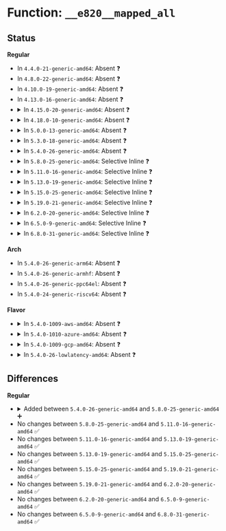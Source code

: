 # Function: <code>__e820__mapped_all</code>

## Status
<b>Regular</b>
<ul>
<li>
In <code>4.4.0-21-generic-amd64</code>: Absent ❓
</li>
<li>
In <code>4.8.0-22-generic-amd64</code>: Absent ❓
</li>
<li>
In <code>4.10.0-19-generic-amd64</code>: Absent ❓
</li>
<li>
In <code>4.13.0-16-generic-amd64</code>: Absent ❓
</li>
<li>
<details>
<summary>In <code>4.15.0-20-generic-amd64</code>: Absent ❓</summary>

```json
{
  "name": "__e820__mapped_all",
  "collision_type": "Unique Static",
  "inline_type": "Full",
  "funcs": [
    {
      "addr": 18446744071579057909,
      "name": "__e820__mapped_all",
      "external": false,
      "loc": "arch/x86/kernel/e820.c:99",
      "file": "arch/x86/kernel/e820.c",
      "inline": "not declared, inlined",
      "caller_inline": [
        "arch/x86/kernel/e820.c:e820__get_entry_type",
        "arch/x86/kernel/e820.c:e820__mapped_all"
      ],
      "caller_func": []
    }
  ],
  "symbols": []
}
```
</details>
</li>
<li>
<details>
<summary>In <code>4.18.0-10-generic-amd64</code>: Absent ❓</summary>

```json
{
  "name": "__e820__mapped_all",
  "collision_type": "Unique Static",
  "inline_type": "Full",
  "funcs": [
    {
      "addr": 18446744071579062821,
      "name": "__e820__mapped_all",
      "external": false,
      "loc": "arch/x86/kernel/e820.c:99",
      "file": "arch/x86/kernel/e820.c",
      "inline": "not declared, inlined",
      "caller_inline": [
        "arch/x86/kernel/e820.c:e820__get_entry_type",
        "arch/x86/kernel/e820.c:e820__mapped_all"
      ],
      "caller_func": []
    }
  ],
  "symbols": []
}
```
</details>
</li>
<li>
<details>
<summary>In <code>5.0.0-13-generic-amd64</code>: Absent ❓</summary>

```json
{
  "name": "__e820__mapped_all",
  "collision_type": "Unique Static",
  "inline_type": "Full",
  "funcs": [
    {
      "addr": 18446744071579067397,
      "name": "__e820__mapped_all",
      "external": false,
      "loc": "arch/x86/kernel/e820.c:98",
      "file": "arch/x86/kernel/e820.c",
      "inline": "not declared, inlined",
      "caller_inline": [
        "arch/x86/kernel/e820.c:e820__get_entry_type",
        "arch/x86/kernel/e820.c:e820__mapped_all"
      ],
      "caller_func": []
    }
  ],
  "symbols": []
}
```
</details>
</li>
<li>
<details>
<summary>In <code>5.3.0-18-generic-amd64</code>: Absent ❓</summary>

```json
{
  "name": "__e820__mapped_all",
  "collision_type": "Unique Static",
  "inline_type": "Full",
  "funcs": [
    {
      "addr": 18446744071579076085,
      "name": "__e820__mapped_all",
      "external": false,
      "loc": "arch/x86/kernel/e820.c:112",
      "file": "arch/x86/kernel/e820.c",
      "inline": "not declared, inlined",
      "caller_inline": [
        "arch/x86/kernel/e820.c:e820__get_entry_type",
        "arch/x86/kernel/e820.c:e820__mapped_all"
      ],
      "caller_func": []
    }
  ],
  "symbols": []
}
```
</details>
</li>
<li>
<details>
<summary>In <code>5.4.0-26-generic-amd64</code>: Absent ❓</summary>

```json
{
  "name": "__e820__mapped_all",
  "collision_type": "Unique Static",
  "inline_type": "Full",
  "funcs": [
    {
      "addr": 18446744071579078085,
      "name": "__e820__mapped_all",
      "external": false,
      "loc": "arch/x86/kernel/e820.c:112",
      "file": "arch/x86/kernel/e820.c",
      "inline": "not declared, inlined",
      "caller_inline": [
        "arch/x86/kernel/e820.c:e820__get_entry_type",
        "arch/x86/kernel/e820.c:e820__mapped_all"
      ],
      "caller_func": []
    }
  ],
  "symbols": []
}
```
</details>
</li>
<li>
<details>
<summary>In <code>5.8.0-25-generic-amd64</code>: Selective Inline ❓</summary>

```c
struct e820_entry * __e820__mapped_all(u64 start, u64 end, enum e820_type type)
```

```json
{
  "name": "__e820__mapped_all",
  "collision_type": "Unique Static",
  "inline_type": "Selective",
  "funcs": [
    {
      "addr": 18446744071579089093,
      "name": "__e820__mapped_all",
      "external": false,
      "loc": "arch/x86/kernel/e820.c:112",
      "file": "arch/x86/kernel/e820.c",
      "inline": "not declared, inlined",
      "caller_inline": [
        "arch/x86/kernel/e820.c:e820__get_entry_type"
      ],
      "caller_func": [
        "arch/x86/kernel/e820.c:e820__mapped_all"
      ]
    }
  ],
  "symbols": [
    {
      "addr": 18446744071579088816,
      "name": "__e820__mapped_all",
      "section": ".text",
      "bind": "STB_LOCAL",
      "size": 166
    }
  ]
}
```
</details>
</li>
<li>
<details>
<summary>In <code>5.11.0-16-generic-amd64</code>: Selective Inline ❓</summary>

```c
struct e820_entry * __e820__mapped_all(u64 start, u64 end, enum e820_type type)
```

```json
{
  "name": "__e820__mapped_all",
  "collision_type": "Unique Static",
  "inline_type": "Selective",
  "funcs": [
    {
      "addr": 18446744071579091045,
      "name": "__e820__mapped_all",
      "external": false,
      "loc": "arch/x86/kernel/e820.c:112",
      "file": "arch/x86/kernel/e820.c",
      "inline": "not declared, inlined",
      "caller_inline": [
        "arch/x86/kernel/e820.c:e820__get_entry_type"
      ],
      "caller_func": [
        "arch/x86/kernel/e820.c:e820__mapped_all"
      ]
    }
  ],
  "symbols": [
    {
      "addr": 18446744071579090768,
      "name": "__e820__mapped_all",
      "section": ".text",
      "bind": "STB_LOCAL",
      "size": 166
    }
  ]
}
```
</details>
</li>
<li>
<details>
<summary>In <code>5.13.0-19-generic-amd64</code>: Selective Inline ❓</summary>

```c
struct e820_entry * __e820__mapped_all(u64 start, u64 end, enum e820_type type)
```

```json
{
  "name": "__e820__mapped_all",
  "collision_type": "Unique Static",
  "inline_type": "Selective",
  "funcs": [
    {
      "addr": 18446744071579097589,
      "name": "__e820__mapped_all",
      "external": false,
      "loc": "arch/x86/kernel/e820.c:112",
      "file": "arch/x86/kernel/e820.c",
      "inline": "not declared, inlined",
      "caller_inline": [
        "arch/x86/kernel/e820.c:e820__get_entry_type"
      ],
      "caller_func": [
        "arch/x86/kernel/e820.c:e820__mapped_all"
      ]
    }
  ],
  "symbols": [
    {
      "addr": 18446744071579097328,
      "name": "__e820__mapped_all",
      "section": ".text",
      "bind": "STB_LOCAL",
      "size": 157
    }
  ]
}
```
</details>
</li>
<li>
<details>
<summary>In <code>5.15.0-25-generic-amd64</code>: Selective Inline ❓</summary>

```c
struct e820_entry * __e820__mapped_all(u64 start, u64 end, enum e820_type type)
```

```json
{
  "name": "__e820__mapped_all",
  "collision_type": "Unique Static",
  "inline_type": "Selective",
  "funcs": [
    {
      "addr": 18446744071579121253,
      "name": "__e820__mapped_all",
      "external": false,
      "loc": "arch/x86/kernel/e820.c:112",
      "file": "arch/x86/kernel/e820.c",
      "inline": "not declared, inlined",
      "caller_inline": [
        "arch/x86/kernel/e820.c:e820__get_entry_type"
      ],
      "caller_func": [
        "arch/x86/kernel/e820.c:e820__mapped_all"
      ]
    }
  ],
  "symbols": [
    {
      "addr": 18446744071579120992,
      "name": "__e820__mapped_all",
      "section": ".text",
      "bind": "STB_LOCAL",
      "size": 157
    }
  ]
}
```
</details>
</li>
<li>
<details>
<summary>In <code>5.19.0-21-generic-amd64</code>: Selective Inline ❓</summary>

```c
struct e820_entry * __e820__mapped_all(u64 start, u64 end, enum e820_type type)
```

```json
{
  "name": "__e820__mapped_all",
  "collision_type": "Unique Static",
  "inline_type": "Selective",
  "funcs": [
    {
      "addr": 18446744071579154005,
      "name": "__e820__mapped_all",
      "external": false,
      "loc": "arch/x86/kernel/e820.c:112",
      "file": "arch/x86/kernel/e820.c",
      "inline": "not declared, inlined",
      "caller_inline": [
        "arch/x86/kernel/e820.c:e820__get_entry_type"
      ],
      "caller_func": [
        "arch/x86/kernel/e820.c:e820__mapped_all"
      ]
    }
  ],
  "symbols": [
    {
      "addr": 18446744071579153616,
      "name": "__e820__mapped_all",
      "section": ".text",
      "bind": "STB_LOCAL",
      "size": 237
    }
  ]
}
```
</details>
</li>
<li>
<details>
<summary>In <code>6.2.0-20-generic-amd64</code>: Selective Inline ❓</summary>

```c
struct e820_entry * __e820__mapped_all(u64 start, u64 end, enum e820_type type)
```

```json
{
  "name": "__e820__mapped_all",
  "collision_type": "Unique Static",
  "inline_type": "Selective",
  "funcs": [
    {
      "addr": 18446744071579202501,
      "name": "__e820__mapped_all",
      "external": false,
      "loc": "arch/x86/kernel/e820.c:112",
      "file": "arch/x86/kernel/e820.c",
      "inline": "not declared, inlined",
      "caller_inline": [
        "arch/x86/kernel/e820.c:e820__get_entry_type"
      ],
      "caller_func": [
        "arch/x86/kernel/e820.c:e820__mapped_all"
      ]
    }
  ],
  "symbols": [
    {
      "addr": 18446744071579202080,
      "name": "__e820__mapped_all",
      "section": ".text",
      "bind": "STB_LOCAL",
      "size": 237
    }
  ]
}
```
</details>
</li>
<li>
<details>
<summary>In <code>6.5.0-9-generic-amd64</code>: Selective Inline ❓</summary>

```c
struct e820_entry * __e820__mapped_all(u64 start, u64 end, enum e820_type type)
```

```json
{
  "name": "__e820__mapped_all",
  "collision_type": "Unique Static",
  "inline_type": "Selective",
  "funcs": [
    {
      "addr": 18446744071579206965,
      "name": "__e820__mapped_all",
      "external": false,
      "loc": "arch/x86/kernel/e820.c:112",
      "file": "arch/x86/kernel/e820.c",
      "inline": "not declared, inlined",
      "caller_inline": [
        "arch/x86/kernel/e820.c:e820__get_entry_type"
      ],
      "caller_func": [
        "arch/x86/kernel/e820.c:e820__mapped_all"
      ]
    }
  ],
  "symbols": [
    {
      "addr": 18446744071579206320,
      "name": "__e820__mapped_all",
      "section": ".text",
      "bind": "STB_LOCAL",
      "size": 308
    }
  ]
}
```
</details>
</li>
<li>
<details>
<summary>In <code>6.8.0-31-generic-amd64</code>: Selective Inline ❓</summary>

```c
struct e820_entry * __e820__mapped_all(u64 start, u64 end, enum e820_type type)
```

```json
{
  "name": "__e820__mapped_all",
  "collision_type": "Unique Static",
  "inline_type": "Selective",
  "funcs": [
    {
      "addr": 18446744071579236309,
      "name": "__e820__mapped_all",
      "external": false,
      "loc": "arch/x86/kernel/e820.c:112",
      "file": "arch/x86/kernel/e820.c",
      "inline": "not declared, inlined",
      "caller_inline": [
        "arch/x86/kernel/e820.c:e820__get_entry_type"
      ],
      "caller_func": [
        "arch/x86/kernel/e820.c:e820__mapped_all"
      ]
    }
  ],
  "symbols": [
    {
      "addr": 18446744071579235664,
      "name": "__e820__mapped_all",
      "section": ".text",
      "bind": "STB_LOCAL",
      "size": 308
    }
  ]
}
```
</details>
</li>
</ul>
<b>Arch</b>
<ul>
<li>
In <code>5.4.0-26-generic-arm64</code>: Absent ❓
</li>
<li>
In <code>5.4.0-26-generic-armhf</code>: Absent ❓
</li>
<li>
In <code>5.4.0-26-generic-ppc64el</code>: Absent ❓
</li>
<li>
In <code>5.4.0-24-generic-riscv64</code>: Absent ❓
</li>
</ul>
<b>Flavor</b>
<ul>
<li>
<details>
<summary>In <code>5.4.0-1009-aws-amd64</code>: Absent ❓</summary>

```json
{
  "name": "__e820__mapped_all",
  "collision_type": "Unique Static",
  "inline_type": "Full",
  "funcs": [
    {
      "addr": 18446744071579078437,
      "name": "__e820__mapped_all",
      "external": false,
      "loc": "arch/x86/kernel/e820.c:112",
      "file": "arch/x86/kernel/e820.c",
      "inline": "not declared, inlined",
      "caller_inline": [
        "arch/x86/kernel/e820.c:e820__get_entry_type",
        "arch/x86/kernel/e820.c:e820__mapped_all"
      ],
      "caller_func": []
    }
  ],
  "symbols": []
}
```
</details>
</li>
<li>
<details>
<summary>In <code>5.4.0-1010-azure-amd64</code>: Absent ❓</summary>

```json
{
  "name": "__e820__mapped_all",
  "collision_type": "Unique Static",
  "inline_type": "Full",
  "funcs": [
    {
      "addr": 18446744071579011125,
      "name": "__e820__mapped_all",
      "external": false,
      "loc": "arch/x86/kernel/e820.c:112",
      "file": "arch/x86/kernel/e820.c",
      "inline": "not declared, inlined",
      "caller_inline": [
        "arch/x86/kernel/e820.c:e820__get_entry_type",
        "arch/x86/kernel/e820.c:e820__mapped_all"
      ],
      "caller_func": []
    }
  ],
  "symbols": []
}
```
</details>
</li>
<li>
<details>
<summary>In <code>5.4.0-1009-gcp-amd64</code>: Absent ❓</summary>

```json
{
  "name": "__e820__mapped_all",
  "collision_type": "Unique Static",
  "inline_type": "Full",
  "funcs": [
    {
      "addr": 18446744071579078021,
      "name": "__e820__mapped_all",
      "external": false,
      "loc": "arch/x86/kernel/e820.c:112",
      "file": "arch/x86/kernel/e820.c",
      "inline": "not declared, inlined",
      "caller_inline": [
        "arch/x86/kernel/e820.c:e820__get_entry_type",
        "arch/x86/kernel/e820.c:e820__mapped_all"
      ],
      "caller_func": []
    }
  ],
  "symbols": []
}
```
</details>
</li>
<li>
<details>
<summary>In <code>5.4.0-26-lowlatency-amd64</code>: Absent ❓</summary>

```json
{
  "name": "__e820__mapped_all",
  "collision_type": "Unique Static",
  "inline_type": "Full",
  "funcs": [
    {
      "addr": 18446744071579082117,
      "name": "__e820__mapped_all",
      "external": false,
      "loc": "arch/x86/kernel/e820.c:112",
      "file": "arch/x86/kernel/e820.c",
      "inline": "not declared, inlined",
      "caller_inline": [
        "arch/x86/kernel/e820.c:e820__get_entry_type",
        "arch/x86/kernel/e820.c:e820__mapped_all"
      ],
      "caller_func": []
    }
  ],
  "symbols": []
}
```
</details>
</li>
</ul>

## Differences
<b>Regular</b>
<ul>
<li>
<details>
<summary>Added between <code>5.4.0-26-generic-amd64</code> and <code>5.8.0-25-generic-amd64</code> ➕</summary>

```c
struct e820_entry * __e820__mapped_all(u64 start, u64 end, enum e820_type type)
```
</details>
</li>
<li>
No changes between <code>5.8.0-25-generic-amd64</code> and <code>5.11.0-16-generic-amd64</code> ✅
</li>
<li>
No changes between <code>5.11.0-16-generic-amd64</code> and <code>5.13.0-19-generic-amd64</code> ✅
</li>
<li>
No changes between <code>5.13.0-19-generic-amd64</code> and <code>5.15.0-25-generic-amd64</code> ✅
</li>
<li>
No changes between <code>5.15.0-25-generic-amd64</code> and <code>5.19.0-21-generic-amd64</code> ✅
</li>
<li>
No changes between <code>5.19.0-21-generic-amd64</code> and <code>6.2.0-20-generic-amd64</code> ✅
</li>
<li>
No changes between <code>6.2.0-20-generic-amd64</code> and <code>6.5.0-9-generic-amd64</code> ✅
</li>
<li>
No changes between <code>6.5.0-9-generic-amd64</code> and <code>6.8.0-31-generic-amd64</code> ✅
</li>
</ul>
